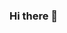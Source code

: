 ### Hi there 👋

<!--
**AghaWasTaken/AghaWasTaken** is a ✨ _special_ ✨ repository because its `README.md` (this file) appears on your GitHub profile.

Here are some ideas to get you started:

- 🔭 I’m currently working on ...  finding a goal
- 🌱 I’m currently learning ...  Data Science
- 👯 I’m looking to collaborate on ...  making an app
- 🤔 I’m looking for help with ...  learning Data Science
- 💬 Ask me about ...  myself
- 📫 How to reach me: ...  no way
- 😄 Pronouns: ...  He/Him
- ⚡ Fun fact: ...  i am new to github
-->
